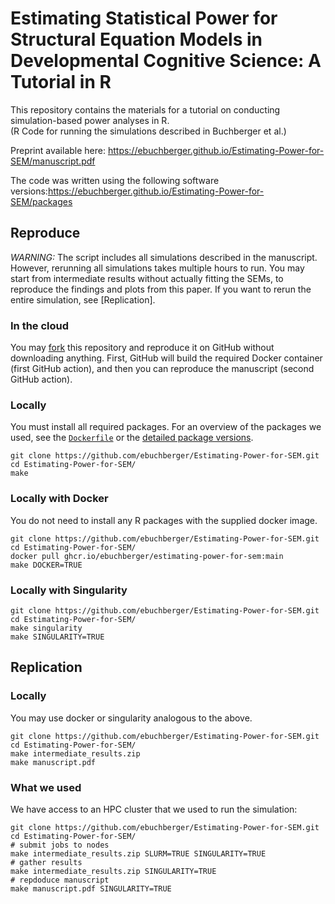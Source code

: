 # Estimating Statistical Power for Structural Equation Models in Developmental Cognitive Science: A Tutorial in R

This repository contains the materials for a tutorial on conducting simulation-based power analyses in R.  
(R Code for running the simulations described in Buchberger et al.)  

Preprint available here: https://ebuchberger.github.io/Estimating-Power-for-SEM/manuscript.pdf

The code was written using the following software versions:https://ebuchberger.github.io/Estimating-Power-for-SEM/packages

## Reproduce

*WARNING:*
The script includes all simulations described in the manuscript.
However, rerunning all simulations takes multiple hours to run.
You may start from intermediate results without actually fitting the SEMs, to reproduce the findings and plots from this paper.
If you want to rerun the entire simulation, see [Replication].

### In the cloud

You may [fork](https://github.com/ebuchberger/Estimating-Power-for-SEM/fork) this repository and reproduce it on GitHub without downloading anything.
First, GitHub will build the required Docker container (first GitHub action), and then you can reproduce the manuscript (second GitHub action).

### Locally

You must install all required packages.
For an overview of the packages we used, see the [`Dockerfile`](https://github.com/ebuchberger/Estimating-Power-for-SEM/blob/main/.repro/Dockerfile_packages) or the [detailed package versions](https://ebuchberger.github.io/Estimating-Power-for-SEM/packages).

```
git clone https://github.com/ebuchberger/Estimating-Power-for-SEM.git
cd Estimating-Power-for-SEM/
make
```

### Locally with Docker

You do not need to install any R packages with the supplied docker image.

```
git clone https://github.com/ebuchberger/Estimating-Power-for-SEM.git
cd Estimating-Power-for-SEM/
docker pull ghcr.io/ebuchberger/estimating-power-for-sem:main
make DOCKER=TRUE
```

### Locally with Singularity

```
git clone https://github.com/ebuchberger/Estimating-Power-for-SEM.git
cd Estimating-Power-for-SEM/
make singularity
make SINGULARITY=TRUE
```

## Replication

### Locally

You may use docker or singularity analogous to the above.

```
git clone https://github.com/ebuchberger/Estimating-Power-for-SEM.git
cd Estimating-Power-for-SEM/
make intermediate_results.zip
make manuscript.pdf
```

### What we used

We have access to an HPC cluster that we used to run the simulation:

```
git clone https://github.com/ebuchberger/Estimating-Power-for-SEM.git
cd Estimating-Power-for-SEM/
# submit jobs to nodes
make intermediate_results.zip SLURM=TRUE SINGULARITY=TRUE
# gather results
make intermediate_results.zip SINGULARITY=TRUE
# repdoduce manuscript
make manuscript.pdf SINGULARITY=TRUE
```
